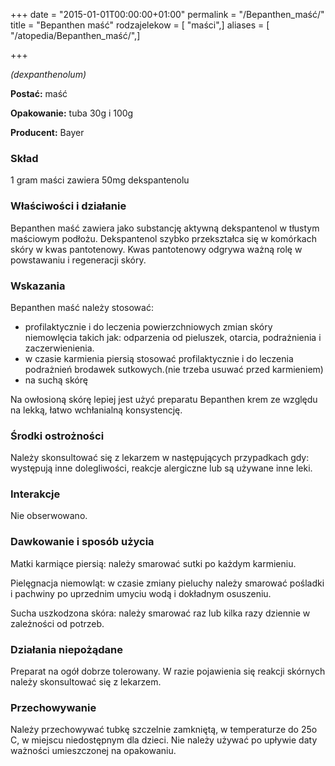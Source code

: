 +++
date = "2015-01-01T00:00:00+01:00"
permalink = "/Bepanthen_maść/"
title = "Bepanthen maść"
rodzajelekow = [ "maści",]
aliases = [ "/atopedia/Bepanthen_maść/",]

+++

*(dexpanthenolum)*

**Postać:** maść

**Opakowanie:** tuba 30g i 100g

**Producent:** Bayer

### Skład

1 gram maści zawiera 50mg dekspantenolu

### Właściwości i działanie

Bepanthen maść zawiera jako substancję aktywną dekspantenol w tłustym maściowym podłożu. Dekspantenol szybko przekształca się w komórkach skóry w kwas pantotenowy. Kwas pantotenowy odgrywa ważną rolę w powstawaniu i regeneracji skóry.

### Wskazania

Bepanthen maść należy stosować:

-   profilaktycznie i do leczenia powierzchniowych zmian skóry niemowlęcia takich jak: odparzenia od pieluszek, otarcia, podrażnienia i zaczerwienienia.
-   w czasie karmienia piersią stosować profilaktycznie i do leczenia podrażnień brodawek sutkowych.(nie trzeba usuwać przed karmieniem)
-   na suchą skórę

Na owłosioną skórę lepiej jest użyć preparatu Bepanthen krem ze względu na lekką, łatwo wchłanialną konsystencję.

### Środki ostrożności

Należy skonsultować się z lekarzem w następujących przypadkach gdy: występują inne dolegliwości, reakcje alergiczne lub są używane inne leki.

### Interakcje

Nie obserwowano.

### Dawkowanie i sposób użycia

Matki karmiące piersią: należy smarować sutki po każdym karmieniu.

Pielęgnacja niemowląt: w czasie zmiany pieluchy należy smarować pośladki i pachwiny po uprzednim umyciu wodą i dokładnym osuszeniu.

Sucha uszkodzona skóra: należy smarować raz lub kilka razy dziennie w zależności od potrzeb.

### Działania niepożądane

Preparat na ogół dobrze tolerowany. W razie pojawienia się reakcji skórnych należy skonsultować się z lekarzem.

### Przechowywanie

Należy przechowywać tubkę szczelnie zamkniętą, w temperaturze do 25o C, w miejscu niedostępnym dla dzieci. Nie należy używać po upływie daty ważności umieszczonej na opakowaniu.
